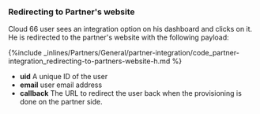 

### Redirecting to Partner's website

Cloud 66 user sees an integration option on his dashboard and clicks on it. He is redirected to the partner's website with the following payload:



{%include _inlines/Partners/General/partner-integration/code_partner-integration_redirecting-to-partners-website-h.md %}




- **uid**       A unique ID of the user
- **email**     user email address
- **callback**  The URL to redirect the user back when the provisioning is done on the partner side.

